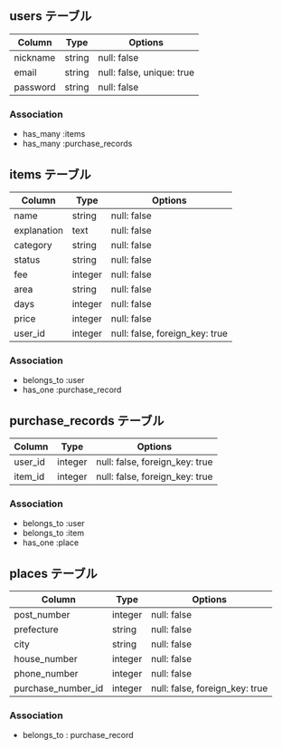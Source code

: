 ## users テーブル

|Column  |Type  |Options                  |
|--------|------|-------------------------|
|nickname|string|null: false              |
|email   |string|null: false, unique: true|
|password|string|null: false              |

### Association

- has_many :items
- has_many :purchase_records

## items テーブル

|Column     |Type   |Options                       |
|-----------|-------|------------------------------|
|name       |string |null: false                   |
|explanation|text   |null: false                   |
|category   |string |null: false                   |
|status     |string |null: false                   |
|fee        |integer|null: false                   |
|area       |string |null: false                   |
|days       |integer|null: false                   |
|price      |integer|null: false                   |
|user_id    |integer|null: false, foreign_key: true|

### Association
- belongs_to :user
- has_one :purchase_record

## purchase_records テーブル

|Column |Type   |Options                       |
|-------|-------|------------------------------|
|user_id|integer|null: false, foreign_key: true|
|item_id|integer|null: false, foreign_key: true|


### Association
- belongs_to :user
- belongs_to :item
- has_one :place

## places テーブル

|Column            |Type   |Options                       |
|------------------|-------|------------------------------|
|post_number       |integer|null: false                   |
|prefecture        |string |null: false                   |
|city              |string |null: false                   |
|house_number      |integer|null: false                   |
|phone_number      |integer|null: false                   |
|purchase_number_id|integer|null: false, foreign_key: true|


### Association
- belongs_to : purchase_record